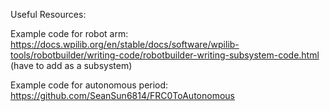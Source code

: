 Useful Resources:

Example code for robot arm: 
https://docs.wpilib.org/en/stable/docs/software/wpilib-tools/robotbuilder/writing-code/robotbuilder-writing-subsystem-code.html (have to add as a subsystem)

Example code for autonomous period:
https://github.com/SeanSun6814/FRC0ToAutonomous
